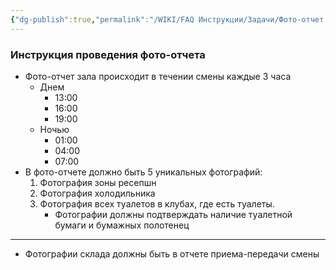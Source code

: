 ```yaml
---
{"dg-publish":true,"permalink":"/WIKI/FAQ Инструкции/Задачи/Фото-отчет !/"}
---
```


### Инструкция проведения фото-отчета
- Фото-отчет зала происходит в течении смены каждые 3 часа
	- Днем
		- 13:00
		- 16:00
		- 19:00
	- Ночью
		- 01:00
		- 04:00
		- 07:00
- В фото-отчете должно быть 5 уникальных фотографий:
	1. Фотография зоны ресепшн
	2. Фотография холодильника
	3. Фотография всех туалетов в клубах, где есть туалеты. 
		- Фотографии должны подтверждать наличие туалетной бумаги и бумажных полотенец


___
- Фотографии склада должны быть в отчете приема-передачи смены